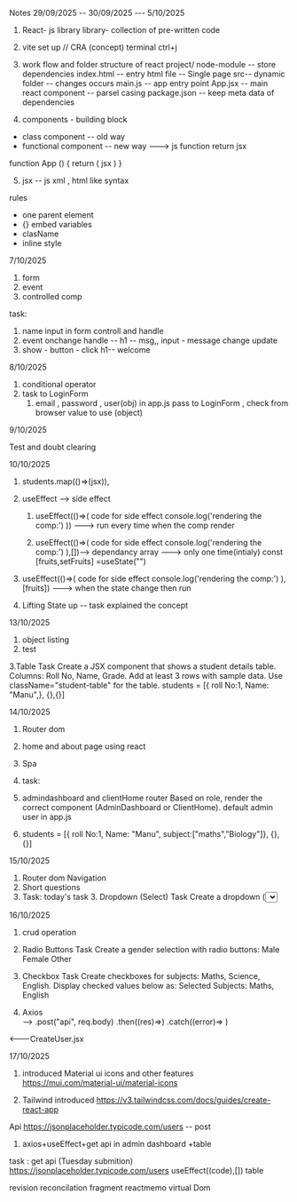 Notes
29/09/2025 -- 30/09/2025  --- 5/10/2025

1. React- js library
library- collection of pre-written code
2. vite set up // CRA (concept)
terminal ctrl+j
3. work flow and folder structure of react
project/
node-module -- store dependencies
index.html -- entry html file -- Single page
src-- dynamic folder -- changes occurs
main.js -- app entry point
App.jsx -- main react component -- parsel casing
package.json -- keep meta data of dependencies

4. components - building block
* class component -- old way
* functional component -- new way
---> js function return jsx

function App () {
return (
jsx
)
}

5. jsx -- js xml , html like syntax

rules
* one parent element
* {} embed variables
* clasName
* inline style


7/10/2025

1. form 
2. event 
3. controlled comp

 task:
 1. name input in form  controll and handle
 2. event onchange handle -- h1 -- msg,,  input - message change  update
 3.  show - button - click  h1-- welcome
 
8/10/2025

1. conditional operator
2. task to 
     LoginForm 
     1. email , password , user(obj) in app.js  pass to  LoginForm   , check from browser value to use (object)

9/10/2025

Test and doubt clearing 

10/10/2025

1. students.map(()=>(jsx)),
2. useEffect
--> side effect
   1. useEffect(()=>(
     code for side effect 
     console.log('rendering the comp:')
    ))
     ---> run every time when the comp render

   2. useEffect(()=>(
     code for side effect 
     console.log('rendering the comp:')
    ),[])--> dependancy array
      ---> only one time(intialy)
const [fruits,setFruits] =useState("")
  3. useEffect(()=>(
     code for side effect 
     console.log('rendering the comp:')
    ),[fruits])
    ---> when the state change then run

3. Lifting State up  -- task 
        explained the concept

13/10/2025
1. object listing
2. test

3.Table Task
 Create a JSX component that shows a student details table.
 Columns: Roll No, Name, Grade.
 Add at least 3 rows with sample data.
 Use className="student-table" for the table.
 students = [{
  roll No:1, Name: "Manu",},
  {},{}]


14/10/2025
1. Router dom
2. home and about page using react
3. Spa
4. task:
1. admindashboard and clientHome router
Based on role, render the correct component (AdminDashboard or ClientHome).
default admin user in app.js  

 2. students = [{
  roll No:1, Name: "Manu", subject:["maths","Biology"]},
  {},{}]

15/10/2025
1. Router dom Navigation
2. Short questions
3. Task:  today's task 3. Dropdown (Select) Task
  Create a dropdown (<select>) to choose a student name.
  Options: Anitha, Rahul, Deepak, Gayathri.
  Default option: "Select a student".
  Display below:
 You selected: [student name]

 16/10/2025
1. crud operation 

4. Radio Buttons Task
Create a gender selection with radio buttons:
Male
Female
Other
5. Checkbox Task
 Create checkboxes for subjects: Maths, Science, English.
  Display checked values below as:
 Selected Subjects: Maths, English


2. Axios  
-->   .post("api", req.body)
.then((res)=>)
.catch((error)=> )

<---CreateUser.jsx

 17/10/2025
1. introduced Material ui icons and other features
https://mui.com/material-ui/material-icons

2. Tailwind introduced
https://v3.tailwindcss.com/docs/guides/create-react-app

Api
 https://jsonplaceholder.typicode.com/users -- post
 1. axios+useEffect+get api in admin dashboard +table

 task : get api (Tuesday submition)
 https://jsonplaceholder.typicode.com/users
 useEffect((code),[])
 table
 
revision
reconcilation
fragment
reactmemo
virtual Dom

